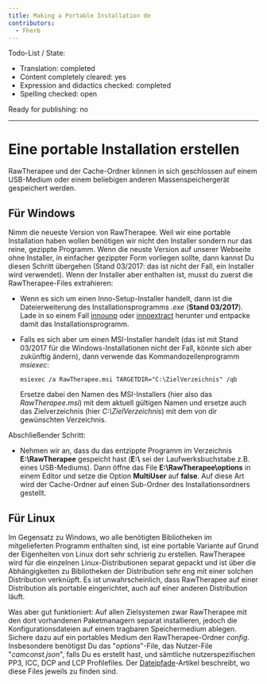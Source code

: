 ```yaml
---
title: Making a Portable Installation de
contributors:
  - Fherb
---
```


Todo-List / State:

- Translation: completed
- Content completely cleared: yes
- Expression and didactics checked: completed
- Spelling checked: open

Ready for publishing: no

------------------------------------------------------------------------

# Eine portable Installation erstellen

RawTherapee und der Cache-Ordner können in sich geschlossen auf einem
USB-Medium oder einem beliebigen anderen Massenspeichergerät gespeichert
werden.

## Für Windows

Nimm die neueste Version von RawTherapee. Weil wir eine portable
Installation haben wollen benötigen wir nicht den Installer sondern nur
das reine, gezippte Programm. Wenn die neuste Version auf unserer
Webseite ohne Installer, in einfacher gezippter Form vorliegen sollte,
dann kannst Du diesen Schritt übergehen (Stand 03/2017: das ist nicht
der Fall, ein Installer wird verwendet). Wenn der Installer aber
enthalten ist, musst du zuerst die RawTherapee-Files extrahieren:

- Wenn es sich um einen Inno-Setup-Installer handelt, dann ist die
  Dateierweiterung des Installationsprogramms *.exe* (**Stand
  03/2017**). Lade in so einem Fall
  [innounp](http://innounp.sourceforge.net/) oder
  [innoextract](http://constexpr.org/innoextract/) herunter und entpacke
  damit das Installationsprogramm.

<!-- -->

- Falls es sich aber um einen MSI-Installer handelt (das ist mit Stand
  03/2017 für die Windows-Installationen nicht der Fall, könnte sich
  aber zukünftig ändern), dann verwende das Kommandozeilenprogramm
  *msiexec*:
    
      msiexec /a RawTherapee.msi TARGETDIR="C:\ZielVerzeichnis" /qb

  Ersetze dabei den Namen des MSI-Installers (hier also das
  *RawTherapee.msi*) mit dem aktuell gültigen Namen und ersetze auch das
  Zielverzeichnis (hier *C:\ZielVerzeichnis*) mit dem von dir
  gewünschten Verzeichnis.

Abschließender Schritt:

- Nehmen wir an, dass du das entzippte Programm im Verzeichnis
  **E:\RawTherapee** gespeicht hast (**E:\\** sei der Laufwerksbuchstabe
  z.B. eines USB-Mediums). Dann öffne das File
  **E:\RawTherapee\options** in einem Editor und setze die Option
  **MultiUser** auf **false**. Auf diese Art wird der Cache-Ordner auf
  einen Sub-Ordner des Installationsordners gestellt.

## Für Linux

Im Gegensatz zu Windows, wo alle benötigten Bibliotheken im
mitgelieferten Programm enthalten sind, ist eine portable Variante auf
Grund der Eigenheiten von Linux dort sehr schrierig zu erstellen.
RawTherapee wird für die einzelnen Linux-Distributionen separat gepackt
und ist über die Abhängigkeiten zu Bibliotheken der Distribution sehr
eng mit einer solchen Distribution verknüpft. Es ist unwahrscheinlich,
dass RawTherapee auf einer Distribution als portable eingerichtet, auch
auf einer anderen Distribution läuft.

Was aber gut funktioniert: Auf allen Zielsystemen zwar RawTherapee mit
den dort vorhandenen Paketmanagern separat installieren, jedoch die
Konfigurationsdateien auf einem tragbaren Speichermedium ablegen.
Sichere dazu auf ein portables Medium den RawTherapee-Ordner *config*.
Insbesondere benötigst Du das "*options*"-File, das Nutzer-File
"*camconst.json*", falls Du es erstellt hast, und sämtliche
nutzerspezifischen PP3, ICC, DCP and LCP Profilefiles. Der
[Dateipfade](file_paths/de)-Artikel beschreibt, wo diese
Files jeweils zu finden sind.
